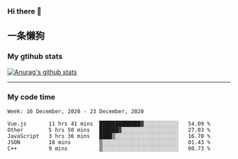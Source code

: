 ### Hi there 👋

## 一条懒狗
<!--
**kiss-me-quickly/kiss-me-quickly** is a ✨ _special_ ✨ repository because its `README.md` (this file) appears on your GitHub profile.

Here are some ideas to get you started:

- 🔭 I’m currently working on ...
- 🌱 I’m currently learning ...
- 👯 I’m looking to collaborate on ...
- 🤔 I’m looking for help with ...
- 💬 Ask me about ...
- 📫 How to reach me: ...
- 😄 Pronouns: ...
- ⚡ Fun fact: ...
-->


### My gtihub stats

[![Anurag's github stats](https://github-readme-stats.vercel.app/api?username=kiss-me-quickly)](https://github.com/anuraghazra/github-readme-stats)

***

### My code time

<!--START_SECTION:waka-->
```text
Week: 16 December, 2020 - 23 December, 2020

Vue.js       11 hrs 41 mins  █████████████▓░░░░░░░░░░░   54.09 % 
Other        5 hrs 50 mins   ██████▓░░░░░░░░░░░░░░░░░░   27.03 % 
JavaScript   3 hrs 36 mins   ████▒░░░░░░░░░░░░░░░░░░░░   16.70 % 
JSON         18 mins         ▒░░░░░░░░░░░░░░░░░░░░░░░░   01.43 % 
C++          9 mins          ▒░░░░░░░░░░░░░░░░░░░░░░░░   00.73 % 
```
<!--END_SECTION:waka-->
